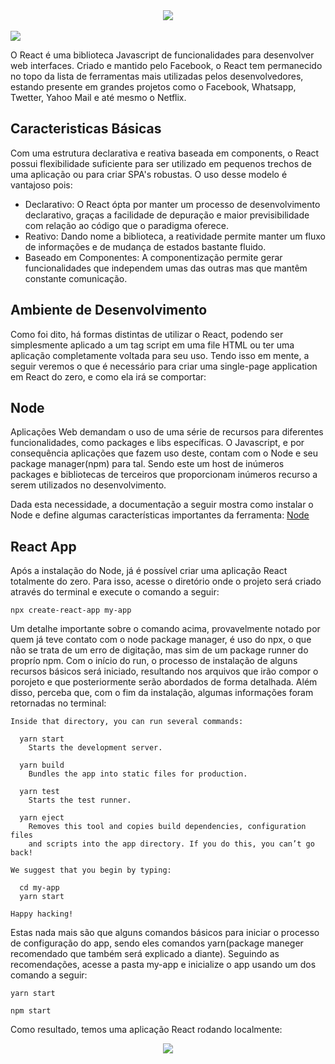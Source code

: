 <div align="center">
 <img src="https://user-images.githubusercontent.com/61476935/145215309-c29e1f65-94c4-4a72-b41b-c90666210213.png">
</div>

<br>

<img src="https://img.shields.io/static/v1?label=React&message=Library&color=blue&style=for-the-badge&logo=React"/>


O React é uma biblioteca Javascript de funcionalidades para desenvolver web interfaces. Criado e mantido pelo Facebook, o React tem permanecido no topo da lista de ferramentas mais utilizadas pelos desenvolvedores, estando presente em grandes projetos como o Facebook, Whatsapp, Twetter, Yahoo Mail e até mesmo o Netflix.


<h2>Caracteristicas Básicas</h2>


Com uma estrutura declarativa e reativa baseada em components, o React possui flexibilidade suficiente para ser utilizado em pequenos trechos de uma aplicação ou para criar SPA's robustas. O uso desse modelo é vantajoso pois:


- Declarativo: O React ópta por manter um processo de desenvolvimento declarativo, graças a facilidade de depuração e maior previsibilidade com relação ao código que o paradigma oferece.
- Reativo: Dando nome a biblioteca, a reatividade permite manter um fluxo de informações e de mudança de estados bastante fluido.
- Baseado em Componentes: A componentização permite gerar funcionalidades que independem umas das outras mas que mantêm constante comunicação.


<h2>Ambiente de Desenvolvimento</h2>


Como foi dito, há formas distintas de utilizar o React, podendo ser simplesmente aplicado a um tag script em uma file HTML ou ter uma aplicação completamente voltada para seu uso. Tendo isso em mente, a seguir veremos o que é necessário para criar uma single-page application em React do zero, e como ela irá se comportar:


<h2>Node</h2>


Aplicações Web demandam o uso de uma série de recursos para diferentes funcionalidades, como packages e libs específicas. O Javascript, e por consequência aplicações que fazem uso deste, contam com o Node e seu package manager(npm) para tal. Sendo este um host de inúmeros packages e bibliotecas de terceiros que proporcionam inúmeros recurso a serem utilizados no desenvolvimento. 

Dada esta necessidade, a documentação a seguir mostra como instalar o Node e define algumas características importantes da ferramenta: [Node](https://github.com/VictorSantos12/Node.js)


<h2>React App</h2>


Após a instalação do Node, já é possível criar uma aplicação React totalmente do zero. Para isso, acesse o diretório onde o projeto será criado através do terminal e execute o comando a seguir:

    
    npx create-react-app my-app


Um detalhe importante sobre o comando acima, provavelmente notado por quem já teve contato com o node package manager, é uso do npx, o que não se trata de um erro de digitação, mas sim de um package runner do proprío npm. 
Com o início do run, o processo de instalação de alguns recursos básicos será iniciado, resultando nos arquivos que irão compor o porojeto e que posteriormente serão abordados de forma detalhada. Além disso, perceba que, com o fim da instalação, algumas informações foram retornadas no terminal:


    Inside that directory, you can run several commands:
    
      yarn start
        Starts the development server.
    
      yarn build
        Bundles the app into static files for production.
    
      yarn test
        Starts the test runner.
    
      yarn eject
        Removes this tool and copies build dependencies, configuration files
        and scripts into the app directory. If you do this, you can’t go back!
    
    We suggest that you begin by typing:
    
      cd my-app
      yarn start
    
    Happy hacking!


Estas nada mais são que alguns comandos básicos para iniciar o processo de configuração do app, sendo eles comandos yarn(package maneger recomendado que também será explicado a diante). Seguindo as recomendações, acesse a pasta my-app e inicialize o app usando um dos comando a seguir:


    yarn start
    
    npm start 


Como resultado, temos uma aplicação React rodando localmente:

<div align="center">
  <img src="https://user-images.githubusercontent.com/61476935/145241429-2dd430d2-a21f-49e7-81ea-df01236be644.png">
</div>
